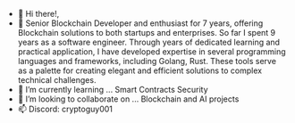 - 👋 Hi there!,
- 👀 Senior Blockchain Developer and enthusiast for 7 years, offering Blockchain solutions to both startups and enterprises. So far I spent 9 years as a software engineer. Through years of dedicated learning and practical application, I have developed expertise in several programming languages and frameworks, including Golang, Rust. These tools serve as a palette for creating elegant and efficient solutions to complex technical challenges.
- 🌱 I’m currently learning ... Smart Contracts Security
- 💞️ I’m looking to collaborate on ... Blockchain and AI projects
- 📫 Discord: cryptoguy001

<!---
About ME is a ✨ special ✨ repository because its `README.md` (this file) appears on your GitHub profile.
You can click the Preview link to take a look at your changes.
--->
